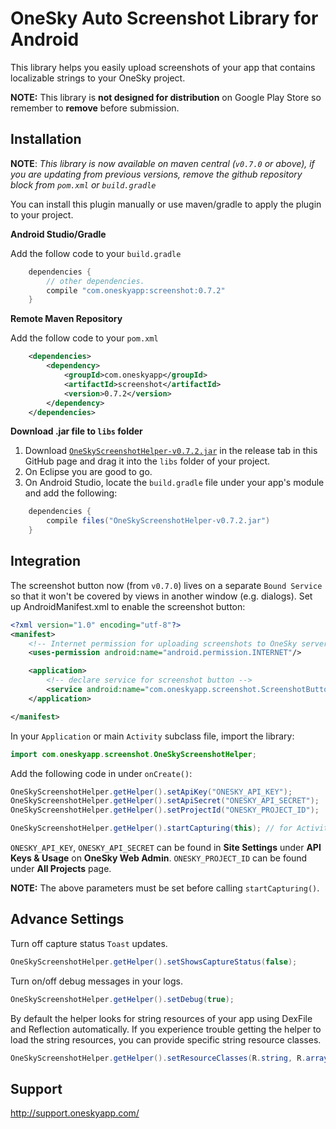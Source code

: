 OneSky Auto Screenshot Library for Android
======================================

This library helps you easily upload screenshots of your app that contains localizable strings to your OneSky project.

**NOTE:** This library is **not designed for distribution** on Google Play Store so remember to **remove** before submission.

Installation
------------
**NOTE**: _This library is now available on maven central (`v0.7.0` or above), if you are updating from previous versions, remove the github repository block from `pom.xml` or `build.gradle`_

You can install this plugin manually or use maven/gradle to apply the plugin to your project.


**Android Studio/Gradle**

Add the follow code to your ```build.gradle```
```java
	dependencies {
		// other dependencies.
	    compile "com.oneskyapp:screenshot:0.7.2"
	}
```

**Remote Maven Repository**

Add the follow code to your ```pom.xml```
```xml
	<dependencies>
		<dependency>
			<groupId>com.oneskyapp</groupId>
			<artifactId>screenshot</artifactId>
			<version>0.7.2</version>
        </dependency>
	</dependencies>
```

**Download .jar file to ```libs``` folder**

1. Download [`OneSkyScreenshotHelper-v0.7.2.jar`](https://github.com/onesky/auto-screenshot-android/releases/download/v0.7.2/OneSkyScreenshotHelper-v0.7.2.jar) in the release tab in this GitHub page and drag it into the ```libs``` folder of your project.
2. On Eclipse you are good to go.
3. On Android Studio, locate the ```build.gradle``` file under your app's module and add the following:

```java
	dependencies {
		compile files("OneSkyScreenshotHelper-v0.7.2.jar")
	}
```

Integration
-----------

The screenshot button now (from `v0.7.0`) lives on a separate `Bound Service` so that it won't be covered by views in another window (e.g. dialogs). Set up AndroidManifest.xml to enable the screenshot button:

```xml
<?xml version="1.0" encoding="utf-8"?>
<manifest>
	<!-- Internet permission for uploading screenshots to OneSky server -->
	<uses-permission android:name="android.permission.INTERNET"/>

	<application>
		<!-- declare service for screenshot button -->
		<service android:name="com.oneskyapp.screenshot.ScreenshotButtonService" />
	</application>

</manifest>
```

In your ```Application``` or main ```Activity``` subclass file, import the library:

```java
import com.oneskyapp.screenshot.OneSkyScreenshotHelper;
```

Add the following code in under ```onCreate()```:

```java
OneSkyScreenshotHelper.getHelper().setApiKey("ONESKY_API_KEY");
OneSkyScreenshotHelper.getHelper().setApiSecret("ONESKY_API_SECRET");
OneSkyScreenshotHelper.getHelper().setProjectId("ONESKY_PROJECT_ID");

OneSkyScreenshotHelper.getHelper().startCapturing(this); // for Activity subclasses, use startCapturing(this.getApplication())
```

```ONESKY_API_KEY```, ```ONESKY_API_SECRET``` can be found in **Site Settings** under **API Keys & Usage** on **OneSky Web Admin**.
```ONESKY_PROJECT_ID``` can be found under **All Projects** page.

**NOTE:** The above parameters must be set before calling ```startCapturing()```.

Advance Settings
----------------

Turn off capture status ```Toast``` updates.
```java
OneSkyScreenshotHelper.getHelper().setShowsCaptureStatus(false);
```

Turn on/off debug messages in your logs.
```java
OneSkyScreenshotHelper.getHelper().setDebug(true);
```

By default the helper looks for string resources of your app using DexFile and Reflection automatically. If you  experience trouble getting the helper to load the string resources, you can provide specific string resource classes.
```java
OneSkyScreenshotHelper.getHelper().setResourceClasses(R.string, R.array);
```

Support
-------
http://support.oneskyapp.com/

